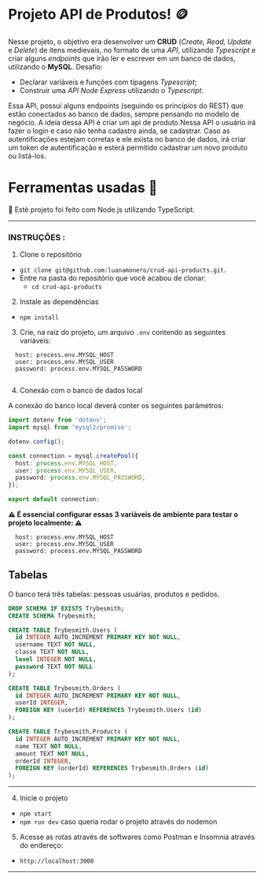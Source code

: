 
# Projeto API de Produtos! :coin:

Nesse projeto, o objetivo era desenvolver um **CRUD** (_Create, Read, Update_ e _Delete_) de itens medievais, no formato de uma _API_, utilizando _Typescript_ e criar alguns _endpoints_ que irão ler e escrever em um banco de dados, utilizando o **MySQL**.
Desafio:
 - Declarar variáveis e funções com tipagens _Typescript_;
 - Construir uma _API Node Express_ utilizando o _Typescript_.



Essa API, possui alguns endpoints (seguindo os princípios do REST) que estão conectados ao banco de dados, sempre pensando no modelo de negócio. A ideia dessa API é criar um api de produto.Nessa API o usuário irá fazer o login e caso não tenha cadastro ainda, se cadastrar. Caso as autentificações estejam corretas e ele exista no banco de dados, irá criar um token de autentificação e esterá permitido cadastrar um novo produto ou listá-los.


# Ferramentas usadas 🧰

 🔨 Estè projeto foi feito com Node.js utilizando TypeScript.
 
---

### INSTRUÇÕES :

1. Clone o repositório
  * `git clone git@github.com:luanamonero/crud-api-products.git`.
  * Entre na pasta do repositório que você acabou de clonar:
    * `cd crud-api-products`

2. Instale as dependências
  * `npm install`
 
3. Crie, na raíz do projeto, um arquivo `.env` contendo as seguintes variáveis:

```
  host: process.env.MYSQL_HOST
  user: process.env.MYSQL_USER
  password: process.env.MYSQL_PASSWORD
  
```
4. Conexão com o banco de dados local

A conexão do banco local deverá conter os seguintes parâmetros:

```typescript
import dotenv from 'dotenv';
import mysql from 'mysql2/promise';

dotenv.config();

const connection = mysql.createPool({
  host: process.env.MYSQL_HOST,
  user: process.env.MYSQL_USER,
  password: process.env.MYSQL_PASSWORD,
});

export default connection;
```
**:warning: É essencial configurar essas 3 variáveis de ambiente para testar o projeto localmente: :warning:**

```
  host: process.env.MYSQL_HOST
  user: process.env.MYSQL_USER
  password: process.env.MYSQL_PASSWORD
```
## Tabelas

O banco terá três tabelas: pessoas usuárias, produtos e pedidos.

```sql
DROP SCHEMA IF EXISTS Trybesmith;
CREATE SCHEMA Trybesmith;

CREATE TABLE Trybesmith.Users (
  id INTEGER AUTO_INCREMENT PRIMARY KEY NOT NULL,
  username TEXT NOT NULL,
  classe TEXT NOT NULL,
  level INTEGER NOT NULL,
  password TEXT NOT NULL
);

CREATE TABLE Trybesmith.Orders (
  id INTEGER AUTO_INCREMENT PRIMARY KEY NOT NULL,
  userId INTEGER,
  FOREIGN KEY (userId) REFERENCES Trybesmith.Users (id)
);

CREATE TABLE Trybesmith.Products (
  id INTEGER AUTO_INCREMENT PRIMARY KEY NOT NULL,
  name TEXT NOT NULL,
  amount TEXT NOT NULL,
  orderId INTEGER,
  FOREIGN KEY (orderId) REFERENCES Trybesmith.Orders (id)
);
```

---


4. Inicie o projeto
  * `npm start `
  * `npm run dev` caso queria rodar o projeto através do nodemon
  
5. Acesse as rotas através de softwares como Postman e Insomnia através do endereço:
  * `http://localhost:3000`
---
